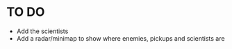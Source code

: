 TO DO
=====

- Add the scientists
- Add a radar/minimap to show where enemies, pickups and scientists are

